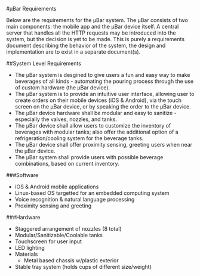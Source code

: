 #µBar Requirements

Below are the requirements for the µBar system. The µBar consists of two main components: the mobile app and the µBar device itself. A central server that handles all the HTTP requests may be introduced into the system, but the decision is yet to be made. This is purely a requirements document describing the behavior of the system, the design and implementation are to exist in a separate document(s).

##System Level Requirements
  * The µBar system is desgined to give users a fun and easy way to make beverages of all kinds - automating the pouring process through the use of custom hardware (the µBar device). 
  * The µBar system is to provide an intuitive user interface, allowing user to create orders on their mobile devices (iOS & Android), via the touch screen on the µBar device, or by speaking the order to the µBar device.
  * The µBar device hardware shall be modular and easy to sanitize - especially the valves, nozzles, and tanks. 
  * The µBar device shall allow users to customize the inventory of beverages with modular tanks; also  offer the additional option of a refrigeration/cooling system for the beverage tanks.
  * The µBar device shall offer proximity sensing, greeting users when near the µBar device.
  * The µBar system shall provide users with possible beverage combinations, based on current inventory.

###Software
  * iOS & Android mobile applications
  * Linux-based OS targetted for an embedded computing system
  * Voice recognition & natural language processing
  * Proximity sensing and greeting

###Hardware
  * Staggered arrangement of nozzles (8 total)
  * Modular/Sanitizable/Coolable tanks
  * Touchscreen for user input
  * LED lighting
  * Materials
     * Metal based chassis w/plastic exterior
  * Stable tray system (holds cups of different size/weight)
